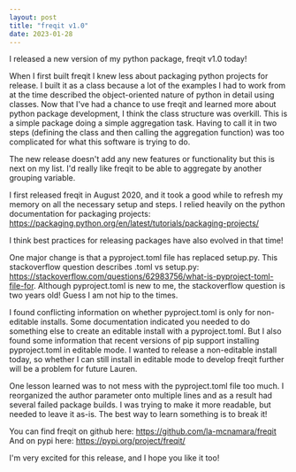 ```yaml
---
layout: post
title: "freqit v1.0"
date: 2023-01-28
---
```


I released a new version of my python package, freqit v1.0 today!

When I first built freqit I knew less about packaging python projects for release. I built it as a class because a lot of the examples I had to work from at the time described the object-oriented nature of python in detail using classes. Now that I've had a chance to use freqit and learned more about python package development, I think the class structure was overkill. This is a simple package doing a simple aggregation task. Having to call it in two steps (defining the class and then calling the aggregation function) was too complicated for what this software is trying to do.

The new release doesn't add any new features or functionality but this is next on my list. I'd really like freqit to be able to aggregate by another grouping variable.

I first released freqit in August 2020, and it took a good while to refresh my memory on all the necessary setup and steps. I relied heavily on the python documentation for packaging projects:
https://packaging.python.org/en/latest/tutorials/packaging-projects/

I think best practices for releasing packages have also evolved in that time!

One major change is that a pyproject.toml file has replaced setup.py. This stackoverflow question describes .toml vs setup.py: https://stackoverflow.com/questions/62983756/what-is-pyproject-toml-file-for. Although pyproject.toml is new to me, the stackoverflow question is two years old! Guess I am not hip to the times.

I found conflicting information on whether pyproject.toml is only for non-editable installs. Some documentation indicated you needed to do something else to create an editable install with a pyproject.toml. But I also found some information that recent versions of pip support installing pyproject.toml in editable mode. I wanted to release a non-editable install today, so whether I can still install in editable mode to develop freqit further will be a problem for future Lauren.

One lesson learned was to not mess with the pyproject.toml file too much. I reorganized the author parameter onto multiple lines and as a result had several failed package builds. I was trying to make it more readable, but needed to leave it as-is. The best way to learn something is to break it!

You can find freqit on github here: https://github.com/la-mcnamara/freqit
And on pypi here: https://pypi.org/project/freqit/

I'm very excited for this release, and I hope you like it too!